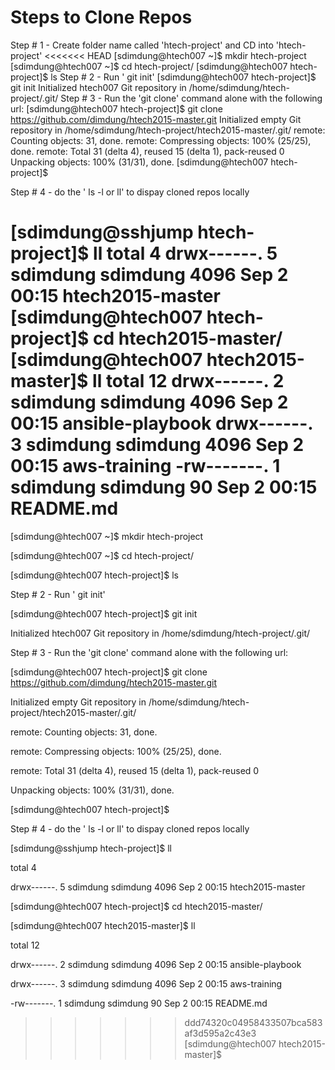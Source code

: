 # Steps to Clone  Repos
Step # 1 - Create folder name called 'htech-project' and CD into 'htech-project'
<<<<<<< HEAD
[sdimdung@htech007 ~]$ mkdir htech-project
[sdimdung@htech007 ~]$ cd htech-project/
[sdimdung@htech007 htech-project]$ ls
Step # 2 - Run ' git init' 
[sdimdung@htech007 htech-project]$ git init
Initialized htech007 Git repository in /home/sdimdung/htech-project/.git/
Step # 3 - Run the 'git clone' command alone with the  following url:
[sdimdung@htech007 htech-project]$ git clone https://github.com/dimdung/htech2015-master.git
Initialized empty Git repository in /home/sdimdung/htech-project/htech2015-master/.git/
remote: Counting objects: 31, done.
remote: Compressing objects: 100% (25/25), done.
remote: Total 31 (delta 4), reused 15 (delta 1), pack-reused 0
Unpacking objects: 100% (31/31), done.
[sdimdung@htech007 htech-project]$ 

Step # 4 - do the ' ls -l or ll' to dispay cloned repos locally 

[sdimdung@sshjump htech-project]$ ll
total 4
drwx------. 5 sdimdung sdimdung 4096 Sep  2 00:15 htech2015-master
[sdimdung@htech007 htech-project]$ cd htech2015-master/
[sdimdung@htech007 htech2015-master]$ ll
total 12
drwx------. 2 sdimdung sdimdung 4096 Sep  2 00:15 ansible-playbook
drwx------. 3 sdimdung sdimdung 4096 Sep  2 00:15 aws-training
-rw-------. 1 sdimdung sdimdung   90 Sep  2 00:15 README.md
=======

[sdimdung@htech007 ~]$ mkdir htech-project

[sdimdung@htech007 ~]$ cd htech-project/

[sdimdung@htech007 htech-project]$ ls

Step # 2 - Run ' git init' 

[sdimdung@htech007 htech-project]$ git init

Initialized htech007 Git repository in /home/sdimdung/htech-project/.git/

Step # 3 - Run the 'git clone' command alone with the  following url:

[sdimdung@htech007 htech-project]$ git clone https://github.com/dimdung/htech2015-master.git

Initialized empty Git repository in /home/sdimdung/htech-project/htech2015-master/.git/

remote: Counting objects: 31, done.

remote: Compressing objects: 100% (25/25), done.

remote: Total 31 (delta 4), reused 15 (delta 1), pack-reused 0

Unpacking objects: 100% (31/31), done.

[sdimdung@htech007 htech-project]$ 


Step # 4 - do the ' ls -l or ll' to dispay cloned repos locally 


[sdimdung@sshjump htech-project]$ ll

total 4

drwx------. 5 sdimdung sdimdung 4096 Sep  2 00:15 htech2015-master

[sdimdung@htech007 htech-project]$ cd htech2015-master/

[sdimdung@htech007 htech2015-master]$ ll

total 12

drwx------. 2 sdimdung sdimdung 4096 Sep  2 00:15 ansible-playbook

drwx------. 3 sdimdung sdimdung 4096 Sep  2 00:15 aws-training

-rw-------. 1 sdimdung sdimdung   90 Sep  2 00:15 README.md

>>>>>>> ddd74320c04958433507bca583af3d595a2c43e3
[sdimdung@htech007 htech2015-master]$


